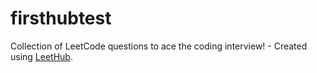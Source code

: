 # firsthubtest
Collection of LeetCode questions to ace the coding interview! - Created using [LeetHub](https://github.com/QasimWani/LeetHub).
